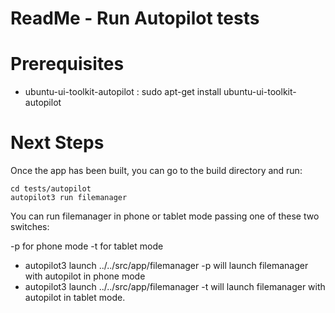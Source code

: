 ReadMe - Run Autopilot tests
============================

# Prerequisites
* ubuntu-ui-toolkit-autopilot : sudo apt-get install ubuntu-ui-toolkit-autopilot

# Next Steps
Once the app has been built, you can go to the build directory and run:

    cd tests/autopilot
    autopilot3 run filemanager

You can run filemanager in phone or tablet mode passing one of these two switches:

-p for phone mode
-t for tablet mode

* autopilot3 launch ../../src/app/filemanager -p will launch filemanager with autopilot in phone mode
* autopilot3 launch ../../src/app/filemanager -t will launch filemanager with autopilot in tablet mode.
